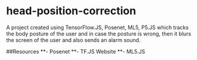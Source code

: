 # head-position-correction
A project created using TensorFlow.JS, Posenet, ML5, P5.JS which tracks the body posture of the user and in case the posture is wrong, then it blurs the screen of the user and also sends an alarm sound.

##Resources
**- Posenet
**- TF.JS Website
**- ML5.JS
